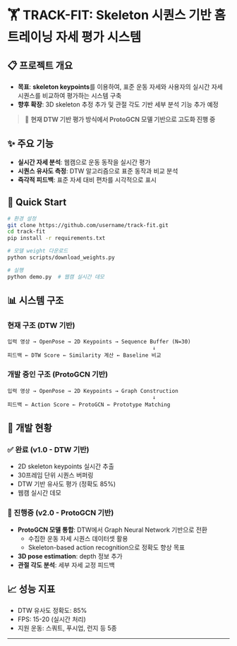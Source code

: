 
# 🏋️ TRACK-FIT: Skeleton 시퀀스 기반 홈트레이닝 자세 평가 시스템

## 📋 프로젝트 개요

- **목표**: **skeleton keypoints**를 이용하여, 표준 운동 자세와 사용자의 실시간 자세 시퀀스를 비교하여 평가하는 시스템 구축
- **향후 확장**: 3D skeleton 추정 추가 및 관절 각도 기반 세부 분석 기능 추가 예정
> 🔄 **현재 DTW 기반 평가 방식에서 ProtoGCN 모델 기반으로 고도화 진행 중**

## ✨ 주요 기능

- **실시간 자세 분석**: 웹캠으로 운동 동작을 실시간 평가
- **시퀀스 유사도 측정**: DTW 알고리즘으로 표준 동작과 비교 분석
- **즉각적 피드백**: 표준 자세 대비 편차를 시각적으로 표시

## 🚀 Quick Start

```bash
# 환경 설정
git clone https://github.com/username/track-fit.git
cd track-fit
pip install -r requirements.txt

# 모델 weight 다운로드
python scripts/download_weights.py

# 실행
python demo.py  # 웹캠 실시간 데모
```

## 📊 시스템 구조

### 현재 구조 (DTW 기반)
```
입력 영상 → OpenPose → 2D Keypoints → Sequence Buffer (N=30)
                                              ↓
피드백 ← DTW Score ← Similarity 계산 ← Baseline 비교
```

### 개발 중인 구조 (ProtoGCN 기반)
```
입력 영상 → OpenPose → 2D Keypoints → Graph Construction
                                              ↓
피드백 ← Action Score ← ProtoGCN ← Prototype Matching
```

## 🔄 개발 현황

### ✅ 완료 (v1.0 - DTW 기반)
- 2D skeleton keypoints 실시간 추출
- 30프레임 단위 시퀀스 버퍼링
- DTW 기반 유사도 평가 (정확도 85%)
- 웹캠 실시간 데모

### 🚧 진행중 (v2.0 - ProtoGCN 기반)
- **ProtoGCN 모델 통합**: DTW에서 Graph Neural Network 기반으로 전환
  - 수집한 운동 자세 시퀀스 데이터셋 활용
  - Skeleton-based action recognition으로 정확도 향상 목표
- **3D pose estimation**: depth 정보 추가
- **관절 각도 분석**: 세부 자세 교정 피드백

## 📈 성능 지표

- DTW 유사도 정확도: 85%
- FPS: 15-20 (실시간 처리)
- 지원 운동: 스쿼트, 푸시업, 런지 등 5종

---
